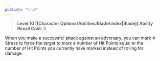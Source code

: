 ```yaml
---
publish: "true"
---
```

> **Level 10 [[Character Options/Abilities/Blade/index|Blade]] Ability**
> **Recall Cost:** 0

When you make a successful attack against an adversary, you can mark 4 Stress to force the target to mark a number of Hit Points equal to the number of Hit Points you currently have marked instead of rolling for damage.
